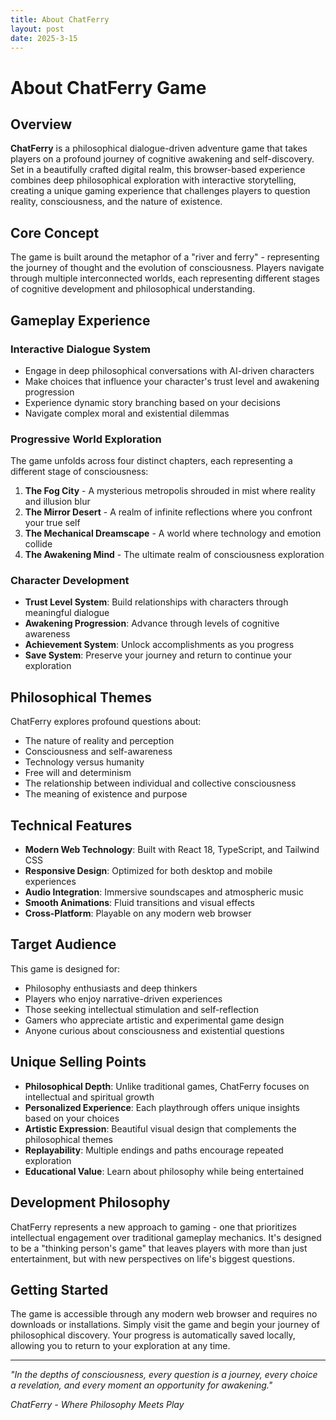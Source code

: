 ```yaml
---
title: About ChatFerry
layout: post
date: 2025-3-15
---
```

# About ChatFerry Game


## Overview

**ChatFerry** is a philosophical dialogue-driven adventure game that takes players on a profound journey of cognitive awakening and self-discovery. Set in a beautifully crafted digital realm, this browser-based experience combines deep philosophical exploration with interactive storytelling, creating a unique gaming experience that challenges players to question reality, consciousness, and the nature of existence.

## Core Concept

The game is built around the metaphor of a "river and ferry" - representing the journey of thought and the evolution of consciousness. Players navigate through multiple interconnected worlds, each representing different stages of cognitive development and philosophical understanding.

## Gameplay Experience

### Interactive Dialogue System
- Engage in deep philosophical conversations with AI-driven characters
- Make choices that influence your character's trust level and awakening progression
- Experience dynamic story branching based on your decisions
- Navigate complex moral and existential dilemmas

### Progressive World Exploration
The game unfolds across four distinct chapters, each representing a different stage of consciousness:

1. **The Fog City** - A mysterious metropolis shrouded in mist where reality and illusion blur
2. **The Mirror Desert** - A realm of infinite reflections where you confront your true self
3. **The Mechanical Dreamscape** - A world where technology and emotion collide
4. **The Awakening Mind** - The ultimate realm of consciousness exploration

### Character Development
- **Trust Level System**: Build relationships with characters through meaningful dialogue
- **Awakening Progression**: Advance through levels of cognitive awareness
- **Achievement System**: Unlock accomplishments as you progress
- **Save System**: Preserve your journey and return to continue your exploration

## Philosophical Themes

ChatFerry explores profound questions about:
- The nature of reality and perception
- Consciousness and self-awareness
- Technology versus humanity
- Free will and determinism
- The relationship between individual and collective consciousness
- The meaning of existence and purpose

## Technical Features

- **Modern Web Technology**: Built with React 18, TypeScript, and Tailwind CSS
- **Responsive Design**: Optimized for both desktop and mobile experiences
- **Audio Integration**: Immersive soundscapes and atmospheric music
- **Smooth Animations**: Fluid transitions and visual effects
- **Cross-Platform**: Playable on any modern web browser

## Target Audience

This game is designed for:
- Philosophy enthusiasts and deep thinkers
- Players who enjoy narrative-driven experiences
- Those seeking intellectual stimulation and self-reflection
- Gamers who appreciate artistic and experimental game design
- Anyone curious about consciousness and existential questions

## Unique Selling Points

- **Philosophical Depth**: Unlike traditional games, ChatFerry focuses on intellectual and spiritual growth
- **Personalized Experience**: Each playthrough offers unique insights based on your choices
- **Artistic Expression**: Beautiful visual design that complements the philosophical themes
- **Replayability**: Multiple endings and paths encourage repeated exploration
- **Educational Value**: Learn about philosophy while being entertained

## Development Philosophy

ChatFerry represents a new approach to gaming - one that prioritizes intellectual engagement over traditional gameplay mechanics. It's designed to be a "thinking person's game" that leaves players with more than just entertainment, but with new perspectives on life's biggest questions.

## Getting Started

The game is accessible through any modern web browser and requires no downloads or installations. Simply visit the game and begin your journey of philosophical discovery. Your progress is automatically saved locally, allowing you to return to your exploration at any time.

---

*"In the depths of consciousness, every question is a journey, every choice a revelation, and every moment an opportunity for awakening."*

*ChatFerry - Where Philosophy Meets Play*
